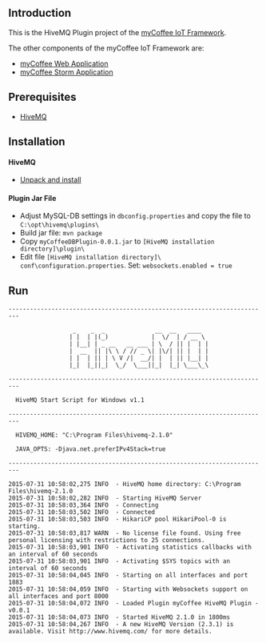 ## Introduction

This is the HiveMQ Plugin project of the [myCoffee IoT Framework](http://www.wbss.ch/mycoffee/de/index.html).

The other components of the myCoffee IoT Framework are:
* [myCoffee Web Application](https://github.com/WBSS/myCoffee)
* [myCoffee Storm Application](https://github.com/WBSS/myCoffeeStorm)

## Prerequisites

* [HiveMQ](http://www.hivemq.com/)

## Installation

#### HiveMQ
* [Unpack and install](http://www.hivemq.com/documentations/getting-started/)

#### Plugin Jar File
* Adjust MySQL-DB settings in `dbconfig.properties` and copy the file to `C:\opt\hivemq\plugins\`
* Build jar file: `mvn package`
* Copy `myCoffeeDBPlugin-0.0.1.jar` to `[HiveMQ installation directory]\plugin\`
* Edit file `[HiveMQ installation directory]\ conf\configuration.properties`. Set: `websockets.enabled = true`

## Run
```
-------------------------------------------------------------------------

                  _    _  _              __  __   ____
                 | |  | |(_)            |  \/  | / __ \
                 | |__| | _ __   __ ___ | \  / || |  | |
                 |  __  || |\ \ / // _ \| |\/| || |  | |
                 | |  | || | \ V /|  __/| |  | || |__| |
                 |_|  |_||_|  \_/  \___||_|  |_| \___\_\

-------------------------------------------------------------------------

  HiveMQ Start Script for Windows v1.1

-------------------------------------------------------------------------

  HIVEMQ_HOME: "C:\Program Files\hivemq-2.1.0"

  JAVA_OPTS: -Djava.net.preferIPv4Stack=true

-------------------------------------------------------------------------

2015-07-31 10:58:02,275 INFO  - HiveMQ home directory: C:\Program Files\hivemq-2.1.0
2015-07-31 10:58:02,282 INFO  - Starting HiveMQ Server
2015-07-31 10:58:03,364 INFO  - Connecting
2015-07-31 10:58:03,502 INFO  - Connected
2015-07-31 10:58:03,503 INFO  - HikariCP pool HikariPool-0 is starting.
2015-07-31 10:58:03,817 WARN  - No license file found. Using free personal licensing with restrictions to 25 connections.
2015-07-31 10:58:03,901 INFO  - Activating statistics callbacks with an interval of 60 seconds
2015-07-31 10:58:03,901 INFO  - Activating $SYS topics with an interval of 60 seconds
2015-07-31 10:58:04,045 INFO  - Starting on all interfaces and port 1883
2015-07-31 10:58:04,059 INFO  - Starting with Websockets support on all interfaces and port 8000
2015-07-31 10:58:04,072 INFO  - Loaded Plugin myCoffee HiveMQ Plugin - v0.0.1
2015-07-31 10:58:04,073 INFO  - Started HiveMQ 2.1.0 in 1800ms
2015-07-31 10:58:04,267 INFO  - A new HiveMQ Version (2.3.1) is available. Visit http://www.hivemq.com/ for more details.
```